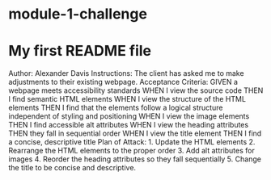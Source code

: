 # module-1-challenge
# My first README file
Author: Alexander Davis
Instructions: 
    The client has asked me to make adjustments to their existing webpage.
    Acceptance Criteria:
        GIVEN a webpage meets accessibility standards
        WHEN I view the source code
        THEN I find semantic HTML elements
        WHEN I view the structure of the HTML elements
        THEN I find that the elements follow a logical structure independent of styling and positioning
        WHEN I view the image elements
        THEN I find accessible alt attributes
        WHEN I view the heading attributes
        THEN they fall in sequential order
        WHEN I view the title element
        THEN I find a concise, descriptive title
Plan of Attack:
    1. Update the HTML elements
    2. Rearrange the HTML elements to the proper order
    3. Add alt attributes for images
    4. Reorder the heading attributes so they fall sequentially
    5. Change the title to be concise and descriptive.
